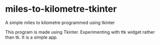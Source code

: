 # miles-to-kilometre-tkinter
A simple miles to kilometre programmed using tkinter

This program is made using Tkinter. Experimenting with ttk widget rather than tk. It is a simple app.
